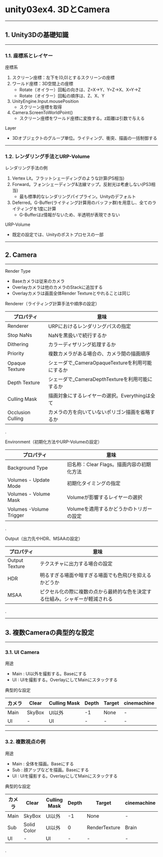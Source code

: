 # unity03ex4. 3DとCamera
________________________________________
## 1. Unity3Dの基礎知識
________________________________________
### 1.1. 座標系とレイヤー

座標系

1. スクリーン座標：左下を(0,0)とするスクリーンの座標
2. ワールド座標：3D空間上の座標
    - Rotate（オイラー）回転の向きは、Z=X&rarr;Y、Y=Z&rarr;X、X=Y&rarr;Z
    - Rotate（オイラー）回転の順序は、Z、X、Y
3. UnityEngine.Input.mousePosition
    - スクリーン座標を取得
4. Camera.ScreenToWorldPoint()
    - スクリーン座標をワールド座標に変換する。z距離は引数で与える

Layer

- 3Dオブジェクトのグループ単位。ライティング、衝突、描画の一括制御する

________________________________________
### 1.2. レンダリング手法とURP-Volume

レンダリング手法の例

1. Vertex Lit。フラットシェーディングのような計算(PS相当)
2. Forward。フォンシェーディング&法線マップ。反射光は考慮しない(PS3相当)
    - 最も標準的なレンダリングパイプライン。Unityのデフォルト
3. Deferred。G-Buffer(ライティング計算用のバッファ群)を用意し、全てのライティングを1度に計算
    - G-Bufferはz情報がないため、半透明が表現できない

URP-Volume

- 既定の設定では、Unityのポストプロセスの一部

________________________________________
## 2. Camera
________________________________________

Render Type

- Baseカメラは従来のカメラ
- Overlayカメラは他のカメラのStackに追加する
- Overlayカメラは画面全体Render Textureとやれることは同じ

Renderer（ライティング計算手法や順序の設定）

|プロパティ       |意味
|-----------------|----------------------------
|Renderer         |URPにおけるレンダリングパスの指定
|Stop NaNs        |NaNを黒扱いで続行するか
|Dithering        |カラーディザリング処理するか
|Priority         |複数カメラがある場合の、カメラ間の描画順序
|Opaque Texture   |シェーダで_CameraOpaqueTextureを利用可能にするか
|Depth Texture    |シェーダで_CameraDepthTextureを利用可能にするか
|Culling Mask     |描画対象にするレイヤーの選択。Everythingは全て
|Occlusion Culling|カメラの方を向いていないポリゴン描画を省略するか

.

Environment（初期化方法やURP-Volumeの設定）

|プロパティ             |意味
|-----------------------|----------------------------
|Background Type        |旧名称：Clear Flags。描画内容の初期化方法
|Volumes - Update Mode  |初期化タイミングの指定
|Volumes - Volume Mask  |Volumeが影響するレイヤーの選択
|Volumes -Volume Trigger|Volumeを適用するかどうかのトリガーの設定

.

Output（出力先やHDR、MSAAの設定）

|プロパティ       |意味
|-----------------|----------------------------
|Output Texture   |テクスチャに出力する場合の設定
|HDR              |明るすぎる場面や暗すぎる場面でも色飛びを抑えるかどうか
|MSAA             |ピクセル化の際に複数の点から最終的な色を決定する仕組み。シャギーが軽減される

.

________________________________________
## 3. 複数Cameraの典型的な設定
________________________________________
### 3.1. UI Camera

用途

- Main : UI以外を撮影する。Baseにする
- UI   : UIを撮影する。OverlayにしてMainにスタックする

典型的な設定

カメラ|Clear      |Culling Mask|Depth|Target       |cinemachine
------|-----------|------------|-----|-------------|-----------
Main  |SkyBox     |UI以外      |-1   |None         |-
UI    |-          |UI          |-    |-            |-

________________________________________
### 3.2. 複数視点の例

用途

- Main : 全体を描画。Baseにする
- Sub  : 顔アップなどを描画。Baseにする
- UI   : UIを撮影する。OverlayにしてMainにスタックする

典型的な設定

カメラ|Clear      |Culling Mask|Depth|Target       |cinemachine
------|-----------|------------|-----|-------------|-----------
Main  |SkyBox     |UI以外      |-1   |None         |-
Sub   |Solid Color|UI以外      |0    |RenderTexture|Brain
UI    |-          |UI          |-    |-            |-

.

